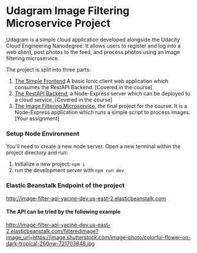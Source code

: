 # Udagram Image Filtering Microservice Project 

Udagram is a simple cloud application developed alongside the Udacity Cloud Engineering Nanodegree. It allows users to register and log into a web client, post photos to the feed, and process photos using an image filtering microservice.

The project is split into three parts:
1. [The Simple Frontend](https://github.com/udacity/cloud-developer/tree/master/course-02/exercises/udacity-c2-frontend)
A basic Ionic client web application which consumes the RestAPI Backend. [Covered in the course]
2. [The RestAPI Backend](https://github.com/udacity/cloud-developer/tree/master/course-02/exercises/udacity-c2-restapi), a Node-Express server which can be deployed to a cloud service. [Covered in the course]
3. [The Image Filtering Microservice](https://github.com/udacity/cloud-developer/tree/master/course-02/project/image-filter-starter-code), the final project for the course. It is a Node-Express application which runs a simple script to process images. [Your assignment]

### Setup Node Environment

You'll need to create a new node server. Open a new terminal within the project directory and run:

1. Initialize a new project: `npm i`
2. run the development server with `npm run dev`

### Elastic Beanstalk Endpoint of the project

http://image-filter-api-yacine-dev.us-east-2.elasticbeanstalk.com

#### The API can be tried by the following example

http://image-filter-api-yacine-dev.us-east-2.elasticbeanstalk.com/filteredimage?image_url=https://image.shutterstock.com/image-photo/colorful-flower-on-dark-tropical-260nw-721703848.jpg
